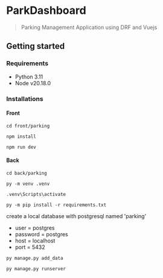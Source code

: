 # ParkDashboard 

> Parking Management Application using DRF and Vuejs

## Getting started
### Requirements
* Python 3.11
* Node v20.18.0

### Installations

#### Front
``cd front/parking``

``npm install``

``npm run dev``

#### Back

``cd back/parking``

```py -m venv .venv```

```.venv\Scripts\activate```

```py -m pip install -r requirements.txt```

create a local database with postgresql named 'parking'
* user = postgres
* password = postgres 
* host = localhost
* port = 5432

``py manage.py add_data``

``py manage.py runserver``